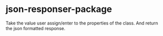 # json-responser-package

Take the value user assign/enter to the properties of the class. And return the json formatted response.
